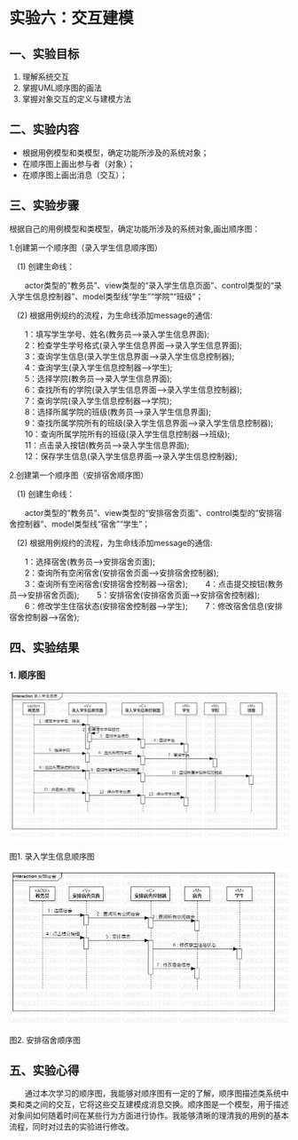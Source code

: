 # 实验六：交互建模

## 一、实验目标

1. 理解系统交互
2. 掌握UML顺序图的画法
3. 掌握对象交互的定义与建模方法

## 二、实验内容

- 根据用例模型和类模型，确定功能所涉及的系统对象；
- 在顺序图上画出参与者（对象）；
- 在顺序图上画出消息（交互）；

## 三、实验步骤

根据自己的用例模型和类模型，确定功能所涉及的系统对象,画出顺序图：

1.创建第一个顺序图（录入学生信息顺序图）

&emsp;(1) 创建生命线：

&emsp;&emsp;actor类型的“教务员”、view类型的“录入学生信息页面”、control类型的“录入学生信息控制器”、model类型线“学生”“学院”“班级”；

&emsp;(2) 根据用例规约的流程，为生命线添加message的通信: 

&emsp;&emsp;1：填写学生学号、姓名(教务员——>录入学生信息界面);  
&emsp;&emsp;2：检查学生学号格式(录入学生信息界面——>录入学生信息界面);   
&emsp;&emsp;3：查询学生信息(录入学生信息界面——>录入学生信息控制器);    
&emsp;&emsp;4：查询学生(录入学生信息控制器——>学生);  
&emsp;&emsp;5：选择学院(教务员——>录入学生信息界面);  
&emsp;&emsp;6：查找所有的学院(录入学生信息界面——>录入学生信息控制器);  
&emsp;&emsp;7：查询学院(录入学生信息控制器——>学院);    
&emsp;&emsp;8：选择所属学院的班级(教务员——>录入学生信息界面);  
&emsp;&emsp;9：查找所属学院所有的班级(录入学生信息界面——>录入学生信息控制器);   
&emsp;&emsp;10：查询所属学院所有的班级(录入学生信息控制器——>班级);  
&emsp;&emsp;11：点击录入按钮(教务员——>录入学生信息界面);  
&emsp;&emsp;12：保存学生信息(录入学生信息界面——>录入学生信息控制器); 

2.创建第一个顺序图（安排宿舍顺序图）

&emsp;(1) 创建生命线： 

&emsp;&emsp;actor类型的“教务员”、view类型的“安排宿舍页面”、control类型的“安排宿舍控制器”、model类型线“宿舍”“学生”；

&emsp;(2) 根据用例规约的流程，为生命线添加message的通信: 

&emsp;&emsp;1：选择宿舍(教务员——>安排宿舍页面);  
&emsp;&emsp;2：查询所有空闲宿舍(安排宿舍页面——>安排宿舍控制器);  
&emsp;&emsp;3：查询所有空闲宿舍(安排宿舍控制器——>宿舍); 
&emsp;&emsp;4：点击提交按钮(教务员——>安排宿舍页面);
&emsp;&emsp;5：安排宿舍(安排宿舍页面——>安排宿舍控制器);   
&emsp;&emsp;6：修改学生住宿状态(安排宿舍控制器——>学生); 
&emsp;&emsp;7：修改宿舍信息(安排宿舍控制器——>宿舍); 

## 四、实验结果

### 1. 顺序图

![录入学生信息顺序图](./Lab6_SequenceDiagram1.jpg)

图1. 录入学生信息顺序图

![安排宿舍顺序图](./Lab6_SequenceDiagram2.jpg)

图2. 安排宿舍顺序图

## 五、实验心得
&emsp;&emsp;通过本次学习的顺序图，我能够对顺序图有一定的了解，顺序图描述类系统中类和类之间的交互，它将这些交互建模成消息交换。顺序图是一个模型，用于描述对象间如何随着时间在某些行为方面进行协作。我能够清晰的理清我的用例的基本流程，同时对过去的实验进行修改。